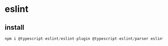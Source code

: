 # eslint

## install

```js
npm i @typescript-eslint/eslint-plugin @typescript-eslint/parser eslint eslint-plugin-vue vue-eslint-parser -D
```
